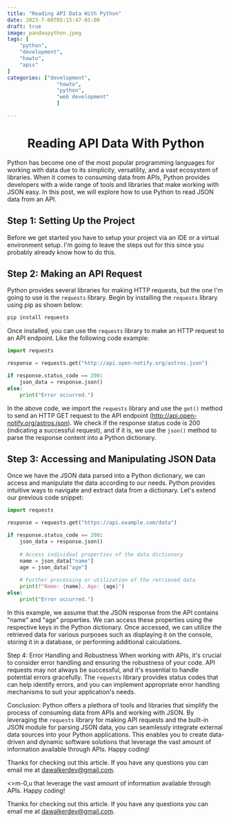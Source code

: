 ```yaml
---
title: "Reading API Data With Python"
date: 2023-7-08T05:15:47-05:00
draft: true
image: pandaspython.jpeg
tags: [
	"python",
	"development",
	"howto",
	"apis"
]
categories: ["development",
				"howto",
				"python",
				"web development"
				]

---
```


# <center>Reading API Data With Python</center>

Python has become one of the most popular programming languages for working with data due to its simplicity, versatility, and a vast ecosystem of libraries. When it comes to consuming data from APIs, Python provides developers with a wide range of tools and libraries that make working with JSON easy. In this post, we will explore how to use Python to read JSON data from an API.

## Step 1: Setting Up the Project
Before we get started you have to setup your project via an IDE or a virtual environment setup.  I'm going to leave the steps out for this since you probably already know how to do this.

## Step 2: Making an API Request
Python provides several libraries for making HTTP requests, but the one I'm going to use is the `requests` library. Begin by installing the `requests` library using pip as shown below:

```python
pip install requests
```

Once installed, you can use the `requests` library to make an HTTP request to an API endpoint. Like the following code example:

```python
import requests

response = requests.get("http://api.open-notify.org/astros.json")

if response.status_code == 200:
    json_data = response.json()
else:
    print("Error occurred.")
```

In the above code, we import the `requests` library and use the `get()` method to send an HTTP GET request to the API endpoint (http://api.open-notify.org/astros.json). We check if the response status code is 200 (indicating a successful request), and if it is, we use the `json()` method to parse the response content into a Python dictionary.

## Step 3: Accessing and Manipulating JSON Data
Once we have the JSON data parsed into a Python dictionary, we can access and manipulate the data according to our needs. Python provides intuitive ways to navigate and extract data from a dictionary. Let's extend our previous code snippet:

```python
import requests

response = requests.get("https://api.example.com/data")

if response.status_code == 200:
    json_data = response.json()
    
    # Access individual properties of the data dictionary
    name = json_data["name"]
    age = json_data["age"]
    
    # Further processing or utilization of the retrieved data
    print(f"Name: {name}, Age: {age}")
else:
    print("Error occurred.")
```

In this example, we assume that the JSON response from the API contains "name" and "age" properties. We can access these properties using the respective keys in the Python dictionary. Once accessed, we can utilize the retrieved data for various purposes such as displaying it on the console, storing it in a database, or performing additional calculations.

Step 4: Error Handling and Robustness
When working with APIs, it's crucial to consider error handling and ensuring the robustness of your code. API requests may not always be successful, and it's essential to handle potential errors gracefully. The `requests` library provides status codes that can help identify errors, and you can implement appropriate error handling mechanisms to suit your application's needs.

Conclusion:
Python offers a plethora of tools and libraries that simplify the process of consuming data from APIs and working with JSON. By leveraging the `requests` library for making API requests and the built-in JSON module for parsing JSON data, you can seamlessly integrate external data sources into your Python applications. This enables you to create data-driven and dynamic software solutions that leverage the vast amount of information available through APIs. Happy coding!


Thanks for checking out this article.  If you have any questions you can email me at dawalkerdev@gmail.com.


<>m-0,u that leverage the vast amount of information available through APIs. Happy coding!


Thanks for checking out this article.  If you have any questions you can email me at dawalkerdev@gmail.com.